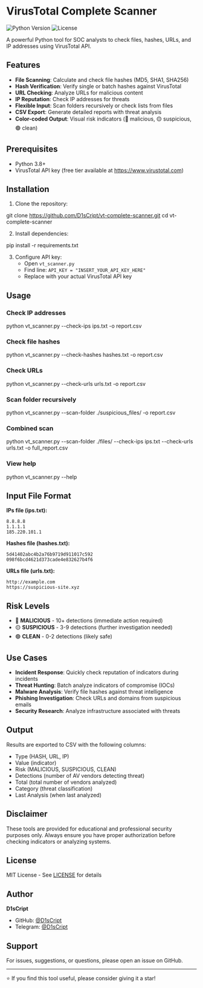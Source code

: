 # VirusTotal Complete Scanner

![Python Version](https://img.shields.io/badge/python-3.8%2B-blue)
![License](https://img.shields.io/badge/license-MIT-green)

A powerful Python tool for SOC analysts to check files, hashes, URLs, and IP addresses using VirusTotal API.

## Features

- **File Scanning**: Calculate and check file hashes (MD5, SHA1, SHA256)
- **Hash Verification**: Verify single or batch hashes against VirusTotal
- **URL Checking**: Analyze URLs for malicious content
- **IP Reputation**: Check IP addresses for threats
- **Flexible Input**: Scan folders recursively or check lists from files
- **CSV Export**: Generate detailed reports with threat analysis
- **Color-coded Output**: Visual risk indicators (🔴 malicious, 🟡 suspicious, 🟢 clean)

## Prerequisites

- Python 3.8+
- VirusTotal API key (free tier available at https://www.virustotal.com)

## Installation

1. Clone the repository:

git clone https://github.com/D1sCript/vt-complete-scanner.git
cd vt-complete-scanner

2. Install dependencies:

pip install -r requirements.txt

3. Configure API key:
   - Open `vt_scanner.py`
   - Find line: `API_KEY = "INSERT_YOUR_API_KEY_HERE"`
   - Replace with your actual VirusTotal API key

## Usage

### Check IP addresses

python vt_scanner.py --check-ips ips.txt -o report.csv

### Check file hashes

python vt_scanner.py --check-hashes hashes.txt -o report.csv

### Check URLs

python vt_scanner.py --check-urls urls.txt -o report.csv

### Scan folder recursively

python vt_scanner.py --scan-folder ./suspicious_files/ -o report.csv

### Combined scan

python vt_scanner.py --scan-folder ./files/ --check-ips ips.txt --check-urls urls.txt -o full_report.csv

### View help

python vt_scanner.py --help

## Input File Format

**IPs file (ips.txt):**

    8.8.8.8
    1.1.1.1
    185.220.101.1

**Hashes file (hashes.txt):**

    5d41402abc4b2a76b9719d911017c592
    098f6bcd4621d373cade4e832627b4f6

**URLs file (urls.txt):**

    http://example.com
    https://suspicious-site.xyz


## Risk Levels

- 🔴 **MALICIOUS** - 10+ detections (immediate action required)
- 🟡 **SUSPICIOUS** - 3-9 detections (further investigation needed)
- 🟢 **CLEAN** - 0-2 detections (likely safe)

## Use Cases

- **Incident Response**: Quickly check reputation of indicators during incidents
- **Threat Hunting**: Batch analyze indicators of compromise (IOCs)
- **Malware Analysis**: Verify file hashes against threat intelligence
- **Phishing Investigation**: Check URLs and domains from suspicious emails
- **Security Research**: Analyze infrastructure associated with threats

## Output

Results are exported to CSV with the following columns:
- Type (HASH, URL, IP)
- Value (indicator)
- Risk (MALICIOUS, SUSPICIOUS, CLEAN)
- Detections (number of AV vendors detecting threat)
- Total (total number of vendors analyzed)
- Category (threat classification)
- Last Analysis (when last analyzed)

## Disclaimer

These tools are provided for educational and professional security purposes only. Always ensure you have proper authorization before checking indicators or analyzing systems.

## License

MIT License - See [LICENSE](LICENSE) for details

## Author

**D1sCript**
- GitHub: [@D1sCript](https://github.com/D1sCript)
- Telegram: [@D1sCript](https://t.me/D1sCript)

## Support

For issues, suggestions, or questions, please open an issue on GitHub.

---

⭐ If you find this tool useful, please consider giving it a star!

